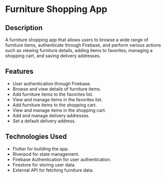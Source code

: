 # Furniture Shopping App

## Description
A furniture shopping app that allows users to browse a wide range of furniture items, authenticate through Firebase, and perform various actions such as viewing furniture details, adding items to favorites, managing a shopping cart, and saving delivery addresses.

## Features
- User authentication through Firebase.
- Browse and view details of furniture items.
- Add furniture items to the favorites list.
- View and manage items in the favorites list.
- Add furniture items to the shopping cart.
- View and manage items in the shopping cart.
- Add and manage delivery addresses.
- Set a default delivery address.

## Technologies Used
- Flutter for building the app.
- Riverpod for state management.
- Firebase Authentication for user authentication.
- Firestore for storing user data.
- External API for fetching furniture data.

